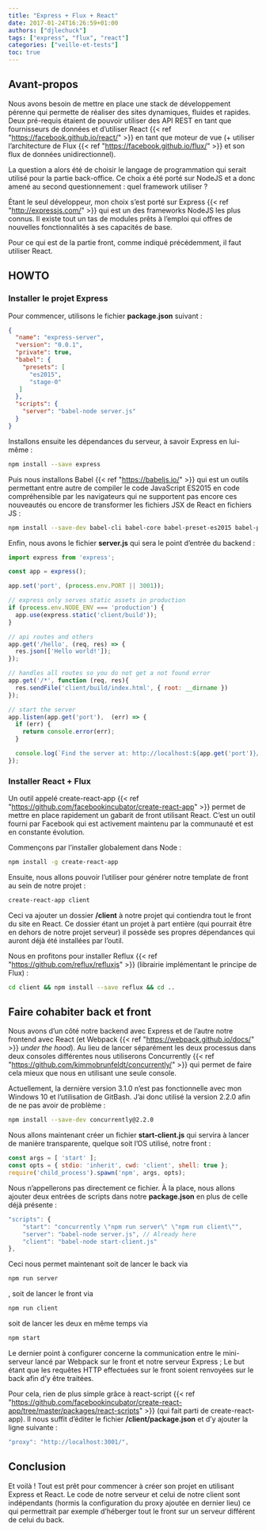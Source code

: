 ```yaml
---
title: "Express + Flux + React"
date: 2017-01-24T16:26:59+01:00
authors: ["djlechuck"]
tags: ["express", "flux", "react"]
categories: ["veille-et-tests"]
toc: true
---
```


## Avant-propos

Nous avons besoin de mettre en place une stack de développement pérenne qui
permette de réaliser des sites dynamiques, fluides et rapides. Deux pré-requis
étaient de pouvoir utiliser des API REST en tant que fournisseurs de données et
d’utiliser React {{< ref "https://facebook.github.io/react/" >}} en tant que
moteur de vue (+ utiliser l’architecture de Flux
{{< ref "https://facebook.github.io/flux/" >}} et son flux de données
unidirectionnel).

La question a alors été de choisir le langage de programmation qui serait
utilisé pour la partie back-office. Ce choix a été porté sur NodeJS et a donc
amené au second questionnement : quel framework utiliser ?

Étant le seul développeur, mon choix s’est porté sur Express
{{< ref "http://expressjs.com/" >}} qui est un des frameworks NodeJS les plus
connus. Il existe tout un tas de modules prêts à l’emploi qui offres de
nouvelles fonctionnalités à ses capacités de base.

Pour ce qui est de la partie front, comme indiqué précédemment, il faut
utiliser React.

## HOWTO

### Installer le projet Express

Pour commencer, utilisons le fichier **package.json** suivant :

```json
{
  "name": "express-server",
  "version": "0.0.1",
  "private": true,
  "babel": {
    "presets": [
      "es2015",
      "stage-0"
   ]
  },
  "scripts": {
    "server": "babel-node server.js"
  }
}
```

Installons ensuite les dépendances du serveur, à savoir Express en lui-même :

```bash
npm install --save express
```

Puis nous installons Babel {{< ref "https://babeljs.io/" >}} qui est un outils
permettant entre autre de compiler le code JavaScript ES2015 en code
compréhensible par les navigateurs qui ne supportent pas encore ces nouveautés
ou encore de transformer les fichiers JSX de React en fichiers JS :

```bash
npm install --save-dev babel-cli babel-core babel-preset-es2015 babel-preset-stage-0
```

Enfin, nous avons le fichier **server.js** qui sera le point d’entrée du
backend :

```js
import express from 'express';

const app = express();

app.set('port', (process.env.PORT || 3001));

// express only serves static assets in production
if (process.env.NODE_ENV === 'production') {
  app.use(express.static('client/build'));
}

// api routes and others
app.get('/hello', (req, res) => {
  res.json(['Hello world!']);
});

// handles all routes so you do not get a not found error
app.get('/*', function (req, res){
  res.sendFile('client/build/index.html', { root: __dirname })
});

// start the server
app.listen(app.get('port'),  (err) => {
  if (err) {
    return console.error(err);
  }

  console.log(`Find the server at: http://localhost:${app.get('port')}/`); // eslint-disable-line no-console
});
```

### Installer React + Flux

Un outil appelé create-react-app
{{< ref "https://github.com/facebookincubator/create-react-app" >}}
permet de mettre en place rapidement un gabarit de front utilisant React. C’est
un outil fourni par Facebook qui est activement maintenu par la communauté et
est en constante évolution.

Commençons par l’installer globalement dans Node :

```bash
npm install -g create-react-app
```

Ensuite, nous allons pouvoir l’utiliser pour générer notre template de front
au sein de notre projet :

```bash
create-react-app client
```

Ceci va ajouter un dossier **/client** à notre projet qui contiendra tout le
front du site en React. Ce dossier étant un projet à part entière (qui pourrait
être en dehors de notre projet serveur) il possède ses propres dépendances qui
auront déjà été installées par l’outil.

Nous en profitons pour installer Reflux
{{< ref "https://github.com/reflux/refluxjs" >}} (librairie implémentant le
principe de Flux) :

```bash
cd client && npm install --save reflux && cd ..
```

## Faire cohabiter back et front

Nous avons d’un côté notre backend avec Express et de l’autre notre frontend
avec React (et Webpack {{< ref "https://webpack.github.io/docs/" >}}
_under the hood_). Au lieu de lancer séparément les deux processus dans
deux consoles différentes nous utiliserons Concurrently
{{< ref "https://github.com/kimmobrunfeldt/concurrently/" >}} qui permet de
faire cela mieux que nous en utilisant une seule console.

Actuellement, la dernière version 3.1.0 n’est pas fonctionnelle avec mon
Windows 10 et l’utilisation de GitBash. J’ai donc utilisé la version 2.2.0
afin de ne pas avoir de problème :

```bash
npm install --save-dev concurrently@2.2.0
```

Nous allons maintenant créer un fichier **start-client.js** qui servira à
lancer de manière transparente, quelque soit l’OS utilisé, notre front :

```js
const args = [ 'start' ];
const opts = { stdio: 'inherit', cwd: 'client', shell: true };
require('child_process').spawn('npm', args, opts);
```

Nous n’appellerons pas directement ce fichier. À la place, nous allons ajouter
deux entrées de scripts dans notre **package.json** en plus de celle déjà
présente :

```js
"scripts": {
    "start": "concurrently \"npm run server\" \"npm run client\"",
    "server": "babel-node server.js", // Already here
    "client": "babel-node start-client.js"
},
```

Ceci nous permet maintenant soit de lancer le back via

```bash
npm run server
```

, soit de lancer le front via

```bash
npm run client
```

soit de lancer les deux en même temps via

```bash
npm start
```

Le dernier point à configurer concerne la communication entre le mini-serveur
lancé par Webpack sur le front et notre serveur Express ; Le but étant que les
requêtes HTTP effectuées sur le front soient renvoyées sur le back afin d’y
être traitées.

Pour cela, rien de plus simple grâce à react-script
{{< ref "https://github.com/facebookincubator/create-react-app/tree/master/packages/react-scripts" >}}
(qui fait parti de create-react-app). Il nous suffit d’éditer le fichier
**/client/package.json** et d’y ajouter la ligne suivante :

```js
"proxy": "http://localhost:3001/",
```

## Conclusion

Et voilà ! Tout est prêt pour commencer à créer son projet en utilisant Express
et React. Le code de notre serveur et celui de notre client sont indépendants
(hormis la configuration du proxy ajoutée en dernier lieu) ce qui permettrait
par exemple d’héberger tout le front sur un serveur différent de celui du back.
